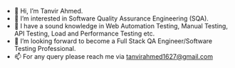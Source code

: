 - 👋 Hi, I’m Tanvir Ahmed.
- 👀 I’m interested in Software Quality Assurance Engineering (SQA).
- 🌱 I have a sound knowledge in Web Automation Testing, Manual Testing, API Testing, Load and Performance Testing etc.
- 💞️ I’m looking forward to become a Full Stack QA Engineer/Software Testing Professional.
- 📫 For any query please reach me via tanvirahmed1627@gmail.com

<!---
TanvirAhmed16/TanvirAhmed16 is a ✨ special ✨ repository because its `README.md` (this file) appears on your GitHub profile.
You can click the Preview link to take a look at your changes.
--->
